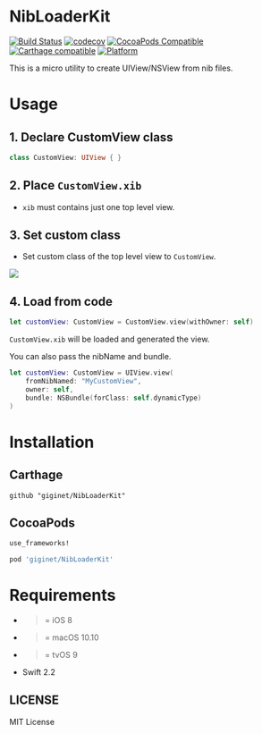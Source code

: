 # NibLoaderKit 

[![Build Status](https://travis-ci.org/giginet/NibLoaderKit.svg?branch=master)](https://travis-ci.org/giginet/NibLoaderKit) 
[![codecov](https://codecov.io/gh/giginet/NibLoaderKit/branch/master/graph/badge.svg)](https://codecov.io/gh/giginet/NibLoaderKit) 
[![CocoaPods Compatible](https://img.shields.io/cocoapods/v/NibLoaderKit.svg)](https://img.shields.io/cocoapods/v/NibLoaderKit.svg)
[![Carthage compatible](https://img.shields.io/badge/Carthage-compatible-4BC51D.svg?style=flat)](https://github.com/Carthage/Carthage) 
[![Platform](https://img.shields.io/cocoapods/p/NibLoaderKit.svg?style=flat)](http://cocoadocs.org/docsets/NibLoaderKit)

This is a micro utility to create UIView/NSView from nib files.

# Usage

## 1. Declare CustomView class

```swift
class CustomView: UIView { }
```

## 2. Place `CustomView.xib`

- `xib` must contains just one top level view.

## 3. Set custom class

- Set custom class of the top level view to `CustomView`.

![](https://raw.githubusercontent.com/giginet/NibLoaderKit/master/Documentation/Images/custom_view.png)

## 4. Load from code

```swift
let customView: CustomView = CustomView.view(withOwner: self)
```

`CustomView.xib` will be loaded and generated the view.

You can also pass the nibName and bundle.

```swift
let customView: CustomView = UIView.view(
    fromNibNamed: "MyCustomView", 
    owner: self, 
    bundle: NSBundle(forClass: self.dynamicType)
)
```

# Installation

## Carthage

```
github "giginet/NibLoaderKit"
```

## CocoaPods

```ruby
use_frameworks!

pod 'giginet/NibLoaderKit'
```

# Requirements

- >= iOS 8
- >= macOS 10.10
- >= tvOS 9
- Swift 2.2

## LICENSE

MIT License
